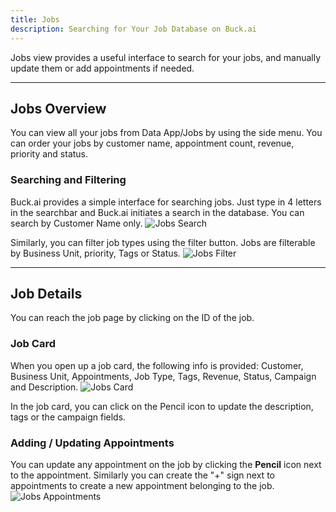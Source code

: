 ```yaml
---
title: Jobs
description: Searching for Your Job Database on Buck.ai
---
```


Jobs view provides a useful interface to search for your jobs, and manually update them or add appointments if needed.

---

## Jobs Overview

You can view all your jobs from Data App/Jobs by using the side menu. You can order your jobs by customer name, appointment count, revenue, priority and status.

### Searching and Filtering

Buck.ai provides a simple interface for searching jobs. Just type in 4 letters in the searchbar and Buck.ai initiates a search in the database. You can search by Customer Name only. ![Jobs Search](jobs_search.png)

Similarly, you can filter job types using the filter button. Jobs are filterable by Business Unit, priority, Tags or Status. ![Jobs Filter](jobs_filter.png)

---

## Job Details

You can reach the job page by clicking on the ID of the job.

### Job Card

When you open up a job card, the following info is provided: Customer, Business Unit, Appointments, Job Type, Tags, Revenue, Status, Campaign and Description. ![Jobs Card](jobs_card.png)

In the job card, you can click on the Pencil icon to update the description, tags or the campaign fields. 

### Adding / Updating Appointments

You can update any appointment on the job by clicking the **Pencil** icon next to the appointment. Similarly you can create the "+" sign next to appointments to create a new appointment belonging to the job. ![Jobs Appointments](jobs_appointments.png)
